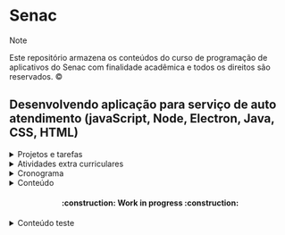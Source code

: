 # Senac

> [!NOTE]
> Este repositório armazena os conteúdos do curso de programação de aplicativos do Senac com finalidade acadêmica e todos os direitos são reservados. :copyright:



## Desenvolvendo aplicação para serviço de auto atendimento (javaScript, Node, Electron, Java, CSS, HTML)

<details>
  <summary> Projetos e tarefas </summary>

| Projeto | Entrega | DeadLine | Imagem | Acesso ao projeto |
| ---- | ---- | ---- | ---- | ---- |
| Exercicíos de lógica e algoritmo | [Conversão de Metros para Pés](https://github.com/diegoppz/senacJS/blob/main/exercicios/calculadoras/metros.js) | 04/07/2024 | ![Image4](https://github.com/diegoppz/senacJS/blob/main/wasArchivementCertifications/othersArchivementsAndImages/Screenshot%202024-07-09%20180327.png) | [j]() |
| ---- | ---- | ---- | ---- | ---- |

</details>


<details>
  <summary> Atividades extra curriculares </summary>

  [Clique aqui para visualizar todos os registros](https://github.com/diegowps/senacJS/tree/main/wasArchivementCertifications)

### 01.01.00 - Calculadoras

#### 01.01.01 - Conversor Metros(M) em Pés(ft)

Para executar os blocos de código a seguir, é necessário importar as bibliotecas [colors](https://www.npmjs.com/package/colors) e [readline-sync](https://www.npmjs.com/package/readline-sync).

Após clonar o repositório [metros.js](https://github.com/diegowps/senacJS/blob/main/exercicios/calculadoras/metros.js), Execute em seu terminal as instalações com os comandos a seguir:

 ###### readline-sync
- `npm i readline-sync`

 ###### colors
- `npm i colors`

Execute a aplicação no terminal com o comando 
``` node metros.js ```

Informe a quantidade de Metros(M) que deseja converter em Pés(ft), a resposta deve ser o valor convertido para a unidade de medidas Pés(ft).

Qual a lógica por trás do código?

*1 metro* equivale a *3,28084 pés*

1 pé = 0,3048 Metros
1 metro	=	3,2808 pés

| Metros | > | Pés |
| ---- | ---- | ---- |
| 0 m | = | 0 |
| 0,001 m | = | 0,003281 |
| 0,002 m | = | 0,006562 |
| 0,009 m | = | 0,02953 |
| 0,01 m | = | 0,03281 |
| 0,09 m | = | 0,2953 |
| 0,1 m | = | 0,3281 |
| 1/5 m | = | 0,6562 |
| 1/2 m | = | 1,64 |
| 0,9 m | = | 2,953 |
| 1 m | = | 3,281 |
| 9 m	| =	| 29,53 |


Existem 3,28084 pés em 1 metro. Para transformar qualquer valor de metros para pés, basta multiplicar o valor em metros pelo fator multiplicador, conhecido também como fator de conversão que, neste caso, é igual a 3,28084.
Assim, 1 metro vezes 3,28084 corresponde a 3,28084 pés.

Definidas as constantes e variáveis

````
const input = require(`readline-sync`)
const divisor = 0.3048
console.clear()

let metros, valor
````
Dividido o valor em metros pela constante

````
console.log(`Conversor de Metros(M) em Pés(ft)`)
console.log()

metros = Number(input.question(`Quantos metros deseja converter: `))

valor = metros / divisor

console.log(valor.toFixed(2))
````


<!-- This content will not appear in the rendered Markdown -->
<!-- Diego -->


</details>

<details>
  <summary> Cronograma </summary>

  | Sprint | Data | UC | Atv | status | Obs |
  | --- | --- | ----- | -------- | -- | ---- |
  | Sprint 1 | 17 a 28/06/24 | UC | Atv | status | Obs |
  | Sprint 2 | 01 a 05/07/24 | UC | Atv3 | status | Obs |
  | Sprint 3 | 08 a 26/07/24 | UC | Atv4 | status | Obs |
  | Sprint 4 | 29 a 09/08/24 | UC | Atv5 | status | Obs |
  |   | 24-07-18 - THU - Thursday | UC | [Reverse String](https://coddy.tech/courses/30_days_of_logic_building_in_javascript/1_reverse_a_string) | :white_check_mark: Done | Task01 Coddy.tech / Doc [Freecodecamp](https://coddy.tech/courses/30_days_of_logic_building_in_javascript/1_reverse_a_string) |
  |   | 24-07-25 - THU - Thursday | UC | Atv | status | Obs |
  |   | 24-07-26 - FRI - Friday | UC | Atv | status | Obs |
  |   | 24-07-29 - MON - Monday | UC | Atv | status | Obs |
  |   | 24-07-30 - TUE - tuesday | UC | Atv | status | Obs |
  | Sprint 25 | 12 a 25/05/2025 | UC | Atv | status | Obs |
  | Sprint 26 | 26 a 06/06/2025 | UC | Atv | :alarm_clock: counting | Final sprint |
  |   | 25-06-06 - FRI - Friday | UC | Encerramento | :white_check_mark: Conclude | Prazo final |


  </details>

<details>
  <summary> Conteúdo </summary>

  </details>

<h4 align="center">    
 :construction:  Work in progress  :construction:
</h4>


<details>
  <summary> Conteúdo teste </summary>


## TEI-033 Assistente de desenvolvimento de aplicativo

### UC09 - Desenvolvimento de Algoritmo com javaScript - José de Assis

#### Exercícios

##### Algoritmos
[Code.org]()

##### Calculadoras
[Calculadoras aula]()
[Calculadoras extra](calculator.net)
###### metrosEmPes
###### Aquario
###### 
### UC14 - Manipular e otimizar imagens vetoriais, bitmaps, gráficos - Sirlene Sanches

  </details>